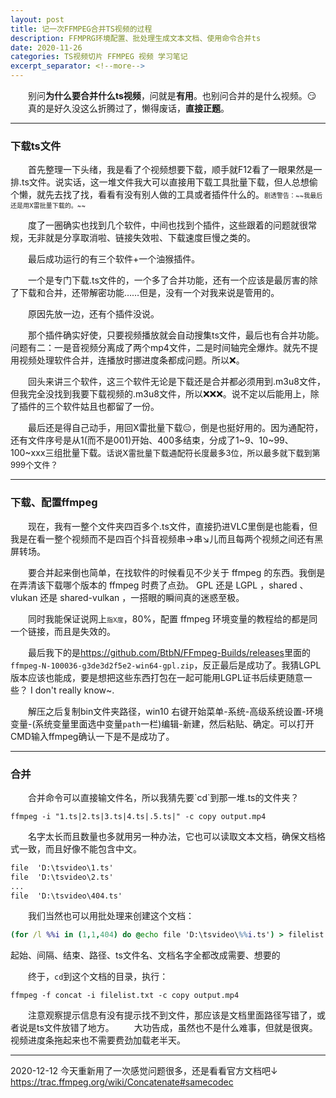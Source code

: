 ```yaml
---
layout: post
title: 记一次FFMPEG合并TS视频的过程
description: FFMPRG环境配置、批处理生成文本文档、使用命令合并ts
date: 2020-11-26
categories: TS视频切片 FFMPEG 视频 学习笔记
excerpt_separator: <!--more-->
---
```


&emsp;&emsp;别问**为什么要合并什么ts视频**，问就是**有用**。也别问合并的是什么视频。😏
&emsp;&emsp;真的是好久没这么折腾过了，懒得废话，**直接正题**。

***

<h3>下载ts文件</h3>
&emsp;&emsp;首先整理一下头绪，我是看了个视频想要下载，顺手就F12看了一眼果然是一排.ts文件。说实话，这一堆文件我大可以直接用下载工具批量下载，但人总想偷个懒，就先去找了找，看看有没有别人做的工具或者插件什么的。<font size="1">剧透警告：~~我最后还是用X雷批量下载的。~~</font>

&emsp;&emsp;度了一圈确实也找到几个软件，中间也找到个插件，这些跟着的问题就很常规，无非就是分享取消啦、链接失效啦、下载速度巨慢之类的。

&emsp;&emsp;最后成功运行的有三个软件+一个油猴插件。

&emsp;&emsp;一个是专门下载.ts文件的，一个多了合并功能，还有一个应该是最厉害的除了下载和合并，还带解密功能……但是，没有一个对我来说是管用的。

&emsp;&emsp;原因先放一边，还有个插件没说。

&emsp;&emsp;那个插件确实好使，只要视频播放就会自动搜集ts文件，最后也有合并功能。问题有二：一是音视频分离成了两个mp4文件，二是时间轴完全爆炸。就先不提用视频处理软件合并，连播放时挪进度条都成问题。所以❌。

&emsp;&emsp;回头来讲三个软件，这三个软件无论是下载还是合并都必须用到.m3u8文件，但我完全没找到我要下载视频的.m3u8文件，所以❌❌❌。说不定以后能用上，除了插件的三个软件姑且也都留了一份。

&emsp;&emsp;最后还是得自己动手，用回X雷批量下载😑，倒是也挺好用的。因为通配符，还有文件序号是从1(而不是001)开始、400多结束，分成了1~9、10~99、100~xxx三组批量下载。<font size="2">话说X雷批量下载通配符长度最多3位，所以最多就下载到第999个文件？</font>

***

<h3>下载、配置ffmpeg</h3>
&emsp;&emsp;现在，我有一整个文件夹四百多个.ts文件，直接扔进VLC里倒是也能看，但我是在看一整个视频而不是四百个抖音视频串→串↘儿而且每两个视频之间还有黑屏转场。

&emsp;&emsp;要合并起来倒也简单，在找软件的时候看见不少关于 ffmpeg 的东西。我倒是在弄清该下载哪个版本的 ffmpeg 时费了点劲。 GPL 还是 LGPL ，shared 、vlukan 还是 shared-vulkan ，一搭眼的瞬间真的迷惑至极。

&emsp;&emsp;同时我能保证说网上<font size="1">指X度</font>，80%，配置 ffmpeg 环境变量的教程给的都是同一个链接，而且是失效的。

&emsp;&emsp;最后我下的是<https://github.com/BtbN/FFmpeg-Builds/releases>里面的`ffmpeg-N-100036-g3de3d2f5e2-win64-gpl.zip`，反正最后是成功了。我猜LGPL版本应该也能成，要是想把这些东西打包在一起可能用LGPL证书后续更随意一些？ I don't really know~.

&emsp;&emsp;解压之后复制bin文件夹路径，win10 右键开始菜单-系统-高级系统设置-环境变量-(系统变量里面选中变量`path`一栏)编辑-新建，然后粘贴、确定。可以打开CMD输入ffmpeg确认一下是不是成功了。

***

<h3>合并</h3>
&emsp;&emsp;合并命令可以直接输文件名，所以我猜先要`cd`到那一堆.ts的文件夹？

``` shell
ffmpeg -i "1.ts|2.ts|3.ts|4.ts|.5.ts|" -c copy output.mp4
```

&emsp;&emsp;名字太长而且数量也多就用另一种办法，它也可以读取文本文档，确保文档格式一致，而且好像不能包含中文。

``` txt
file  'D:\tsvideo\1.ts'
file  'D:\tsvideo\2.ts'
...
file  'D:\tsvideo\404.ts'
```

&emsp;&emsp;我们当然也可以用批处理来创建这个文档：

``` bat
(for /l %%i in (1,1,404) do @echo file 'D:\tsvideo\%%i.ts') > filelist.txt
```

起始、间隔、结束、路径、ts文件名、文档名字全都改成需要、想要的

&emsp;&emsp;终于，`cd`到这个文档的目录，执行：

``` shell
ffmpeg -f concat -i filelist.txt -c copy output.mp4
```

&emsp;&emsp;注意观察提示信息有没有提示找不到文件，那应该是文档里面路径写错了，或者说是ts文件放错了地方。
&emsp;&emsp;大功告成，虽然也不是什么难事，但就是很爽。视频进度条拖起来也不需要费劲加载老半天。

***

2020-12-12
今天重新用了一次感觉问题很多，还是看看官方文档吧↓
https://trac.ffmpeg.org/wiki/Concatenate#samecodec

